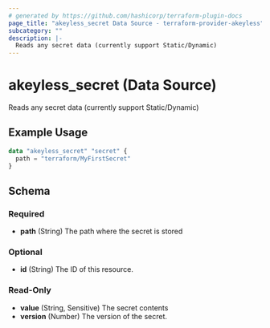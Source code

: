 ```yaml
---
# generated by https://github.com/hashicorp/terraform-plugin-docs
page_title: "akeyless_secret Data Source - terraform-provider-akeyless"
subcategory: ""
description: |-
  Reads any secret data (currently support Static/Dynamic)
---
```


# akeyless_secret (Data Source)

Reads any secret data (currently support Static/Dynamic)

## Example Usage

```terraform
data "akeyless_secret" "secret" {
  path = "terraform/MyFirstSecret"
}
```

<!-- schema generated by tfplugindocs -->
## Schema

### Required

- **path** (String) The path where the secret is stored

### Optional

- **id** (String) The ID of this resource.

### Read-Only

- **value** (String, Sensitive) The secret contents
- **version** (Number) The version of the secret.


